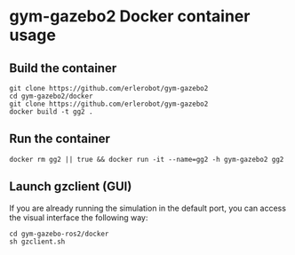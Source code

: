 # gym-gazebo2 Docker container usage

## Build the container

```shell
git clone https://github.com/erlerobot/gym-gazebo2
cd gym-gazebo2/docker
git clone https://github.com/erlerobot/gym-gazebo2
docker build -t gg2 .
```

## Run the container

```shell
docker rm gg2 || true && docker run -it --name=gg2 -h gym-gazebo2 gg2
```

## Launch gzclient (GUI)
If you are already running the simulation in the default port, you can access the visual interface the following way:
```shell
cd gym-gazebo-ros2/docker
sh gzclient.sh
```
